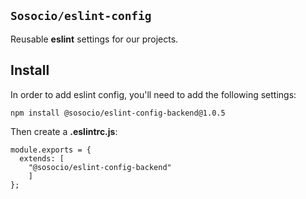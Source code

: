 ## `Sosocio/eslint-config`

Reusable **eslint** settings for our projects.

## Install

In order to add eslint config, you'll need to add the following settings:


```
npm install @sosocio/eslint-config-backend@1.0.5
```

Then create a **.eslintrc.js**:

```JS
module.exports = {
  extends: [
	"@sosocio/eslint-config-backend"
	]
};
```